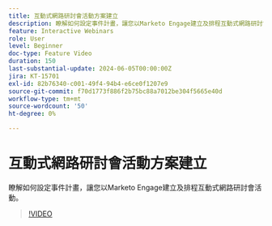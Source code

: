 ```yaml
---
title: 互動式網路研討會活動方案建立
description: 瞭解如何設定事件計畫，讓您以Marketo Engage建立及排程互動式網路研討會活動。
feature: Interactive Webinars
role: User
level: Beginner
doc-type: Feature Video
duration: 150
last-substantial-update: 2024-06-05T00:00:00Z
jira: KT-15701
exl-id: 82b76340-c001-49f4-94b4-e6ce0f1207e9
source-git-commit: f70d1773f886f2b75bc88a7012be304f5665e40d
workflow-type: tm+mt
source-wordcount: '50'
ht-degree: 0%

---
```


# 互動式網路研討會活動方案建立

瞭解如何設定事件計畫，讓您以Marketo Engage建立及排程互動式網路研討會活動。

>[!VIDEO](https://video.tv.adobe.com/v/3443423/?learn=on&captions=chi_hant)
